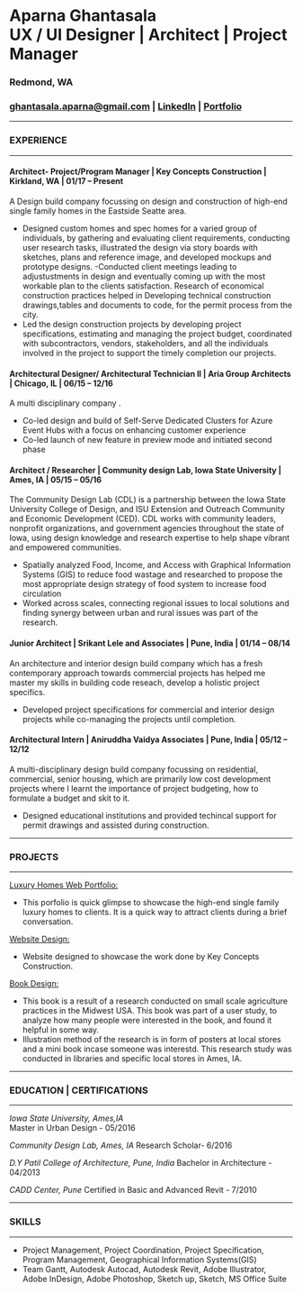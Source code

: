 # Aparna Ghantasala <br> UX / UI Designer | Architect | Project Manager
### Redmond, WA 
### ghantasala.aparna@gmail.com | [LinkedIn](https://www.linkedin.com/in/aparna-ghantasala/) | [Portfolio](https://www.aparnadesigns.com/)
-------------------------------------------------------------------------------------------------------------------
### EXPERIENCE
-----------------
#### Architect- Project/Program Manager | Key Concepts Construction | Kirkland, WA		|	01/17 – Present
A Design build company focussing on design and construction of high-end single family homes in the Eastside Seatte area.
- Designed custom homes and spec homes for a varied group of individuals, by gathering and evaluating client requirements, conducting user research tasks, illustrated the design via story boards with sketches, plans and reference image, and developed mockups and prototype designs. 
-Conducted client meetings leading to adjustustments in design and eventually coming up with the most workable plan to the clients satisfaction. Research of economical construction practices helped in Developing technical construction drawings,tables and documents to code, for the permit process from the city.
- Led the design construction projects by developing project specifications, estimating and managing the project budget, coordinated with subcontractors, vendors, stakeholders, and all the individuals involved in the project to support the timely completion our projects. 

#### Architectural Designer/ Architectural Technician II | Aria Group Architects | Chicago, IL		|	06/15 – 12/16
A multi disciplinary company .
-	Co-led design and build of Self-Serve Dedicated Clusters for Azure Event Hubs with a focus on enhancing customer experience
-	Co-led launch of new feature in preview mode and initiated second phase

#### Architect / Researcher | Community design Lab, Iowa State University | Ames, IA		|	05/15 – 05/16
The Community Design Lab (CDL) is a partnership between the Iowa State University College of Design, and ISU Extension and Outreach Community and Economic Development (CED). CDL works with community leaders, nonprofit organizations, and government agencies throughout the state of Iowa, using design knowledge and research expertise to help shape vibrant and empowered communities.
-	Spatially analyzed Food, Income, and Access with Graphical Information Systems (GIS) to reduce food wastage and researched to propose the most appropriate design strategy of food system to increase food circulation
-	Worked across scales, connecting regional issues to local solutions and finding synergy between urban and rural issues was part of the research.

#### Junior Architect	| Srikant Lele and Associates | Pune, India	|	01/14 – 08/14
An architecture and interior design build company which has a fresh contemporary approach towards commercial projects has helped me master my skills in building code reseach, develop a holistic project specifics.
-	Developed project specifications for commercial and interior design projects while co-managing the projects until completion.

#### Architectural Intern	| Aniruddha Vaidya Associates | Pune, India	|	05/12 – 12/12
A multi-disciplinary design build company focussing on residential, commercial, senior housing, which are primarily low cost development projects where I learnt the importance of project budgeting, how to formulate a budget and skit to it.
- Designed educational institutions and provided techincal support for permit drawings and assisted during construction.



-------------------------------------------------------------------------------------

### PROJECTS
--------------
[Luxury Homes Web Portfolio:](https://issuu.com/aparnaghantasala3/docs/aparna_ghantasala-_architectural_design_portfolio-)
- This porfolio is quick glimpse to showcase the high-end single family luxury homes to clients. It is a quick way to attract clients during a brief conversation.

[Website Design:](https://www.keyconcepts-co.com/)
- Website designed to showcase the work done by Key Concepts Construction.

[Book Design:](http://online.anyflip.com/uvzt/fvij/mobile/index.html)
- This book is a result of a research conducted on small scale agriculture practices in the Midwest USA. This book was part of a user study, to analyze how many people were interested in the book, and found it helpful in some way.
- Illustration method of the research is in form of posters at local stores and a mini book incase someone was interestd. This research study was conducted in libraries and specific local stores in Ames, IA.


--------------------------------------------------------------------------------------

### EDUCATION | CERTIFICATIONS
------------------------------------------
*Iowa State University, Ames,IA*		
Master in Urban Design - 05/2016

*Community Design Lab, Ames, IA*
Research Scholar- 6/2016

*D.Y Patil College of Architecture, Pune, India* 
Bachelor in Architecture - 04/2013

*CADD Center, Pune*
Certified in Basic and Advanced Revit - 7/2010

---------------------------------------------------------------------------------------

### SKILLS
------------
- Project Management, Project Coordination, Project Specification, Program Management, Geographical Information Systems(GIS)
- Team Gantt, Autodesk Autocad, Autodesk Revit, Adobe Illustrator, Adobe InDesign, Adobe Photoshop,  Sketch up, Sketch, MS Office Suite
